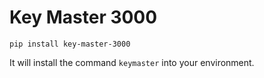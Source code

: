 # Key Master 3000

`pip install key-master-3000`

It will install the command `keymaster` into your environment.
